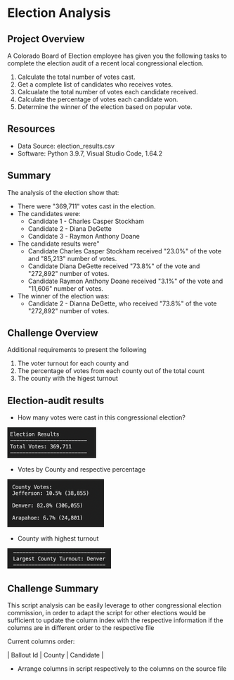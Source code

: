 # Election Analysis

## Project Overview
A Colorado Board of Election employee has given you the following tasks to complete the election audit of a recent local congressional election.

1. Calculate the total number of votes cast.
2. Get a complete list of candidates who receives votes.
3. Calcualate the total number of votes each candidate received.
4. Calculate the percentage of votes each candidate won.
5. Determine the winner of the election based on popular vote.

## Resources
- Data Source: election_results.csv
- Software: Python 3.9.7, Visual Studio Code, 1.64.2

## Summary
The analysis of the election show that:
- There were "369,711" votes cast in the election.
- The candidates were:
    - Candidate 1 - Charles Casper Stockham
    - Candidate 2 - Diana DeGette
    - Candidate 3 - Raymon Anthony Doane
- The candidate results were"
    - Candidate Charles Casper Stockham received "23.0%" of the vote and "85,213" number of votes.  
    - Candidate Diana DeGette received "73.8%" of the vote and "272,892" number of votes.
    - Candidate Raymon Anthony Doane received "3.1%" of the vote and "11,606" number of votes.
- The winner of the election was:
    - Candidate 2 - Dianna DeGette, who received "73.8%" of the vote "272,892" number of votes.

## Challenge Overview
Additional requirements to present the following 

1. The voter turnout for each county and 
2. The percentage of votes from each county out of the total count
3. The county with the higest turnout


## Election-audit results

- How many votes were cast in this congressional election?

![TotalVotesElection](/Resources/Total_votes_election.png)

- Votes by County and respective percentage

![VoterByCounty](/Resources/County_votes.png)

- County with highest turnout

![CountyHighestTurnout](/Resources/Largest_county_turnout.png)

## Challenge Summary

This script analysis can be easily leverage to other congressional election commission, in order to adapt the script for other elections
would be sufficient to update the column index with the respective information if the columns are in different order to the respective file

Current columns order:

| Ballout Id | County | Candidate |

* Arrange columns in script respectively to the columns on the source file
